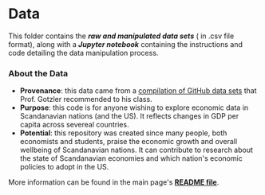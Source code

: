 # Data
This folder contains the **_raw and manipulated data sets_** ( in .csv file format), along with a **_Jupyter notebook_** containing the instructions and code detailing the data manipulation process.


### About the Data
- **Provenance**: this data came from a [compilation of GitHub data sets](https://github.com/awesomedata/awesome-public-datasets) that Prof. Gotzler recommended to his class. 
- **Purpose**: this code is for anyone wishing to explore economic data in Scandanavian nations (and the US). It reflects changes in GDP per capita across severeal countries. 
- **Potential**: this repository was created since many people, both economists and students, praise the economic growth and overall wellbeing of Scandanavian nations. It can contribute to research about the state of Scandanavian economies and which nation's economic policies to adopt in the US. 

More information can be found in the main page's [**README file**](https://github.com/jocew1904/105-unit-3/blob/main/README.md).
